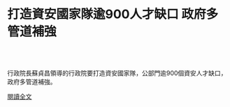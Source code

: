 # 打造資安國家隊逾900人才缺口 政府多管道補強

<!--more-->
<!--129-->
<br><br/>

行政院長蘇貞昌領導的行政院要打造資安國家隊，公部門逾900個資安人才缺口，政府多管道補強。

[閱讀全文](https://news.ltn.com.tw/news/politics/breakingnews/3488173)



